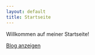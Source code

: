 ```yaml
---
layout: default
title: Startseite
---
```


Willkommen auf meiner Startseite!

[Blog anzeigen](blog.md)
